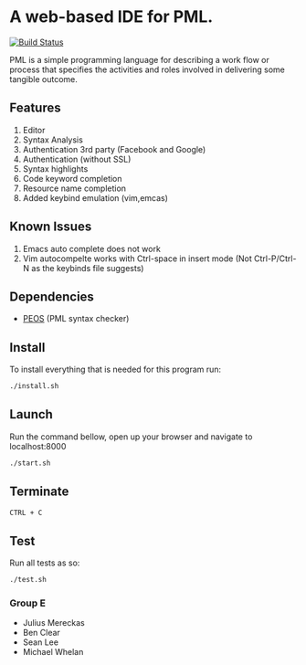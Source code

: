 # A web-based IDE for PML.

[![Build Status](https://travis-ci.org/mereckaj/CS4098-Group-E.svg?branch=master)](https://travis-ci.org/mereckaj/CS4098-Group-E)

PML is a simple programming language for describing a work flow or process that specifies the activities and roles involved in delivering some tangible outcome.

Features
--------
1. Editor
2. Syntax Analysis 
3. Authentication 3rd party (Facebook and Google)
4. Authentication (without SSL)
5. Syntax highlights
6. Code keyword completion 
7. Resource name completion
8. Added keybind emulation (vim,emcas)


Known Issues
------------
1. Emacs auto complete does not work 
2. Vim autocompelte works with Ctrl-space in insert mode (Not Ctrl-P/Ctrl-N as the keybinds file suggests)


Dependencies
------------

* [PEOS](https://github.com/jnoll/peos) (PML syntax checker)

Install
-------

To install everything that is needed for this program run:
```bash
./install.sh
```


Launch
------

Run the command bellow, open up your browser and navigate to localhost:8000
```bash
./start.sh
```

Terminate
---------
```bash
CTRL + C
```

Test
----
Run all tests as so:
```bash
./test.sh
```

### Group E
 * Julius Mereckas
 * Ben Clear
 * Sean Lee
 * Michael Whelan